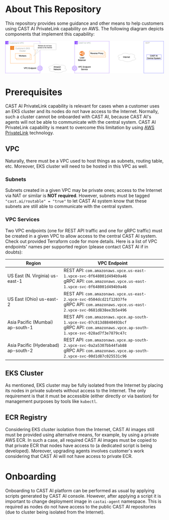 
# About This Repository

This repository provides some guidance and other means to help customers using CAST AI PrivateLink capability on AWS.
The following diagram depicts components that implement this capability:

![Screenshot](AWSPrivateLink.png)

# Prerequisites

CAST AI PrivateLink capability is relevant for cases when a customer uses an EKS cluster and its nodes do not have
access to the Internet. Normally, such a cluster cannot be onboarded with CAST AI, because CAST AI's agents will not
be able to communicate with the central system. CAST AI PrivateLink capability is meant to overcome this limitation
by using [AWS PrivateLink](https://aws.amazon.com/privatelink/) technology.

## VPC

Naturally, there must be a VPC used to host things as subnets, routing table, etc. Moreover, EKS cluster will need to be
hosted in this VPC as well.

### Subnets

Subnets created in a given VPC may be private ones; access to the Internet via NAT or similar is **NOT required**.
However, subnets must be tagged `"cast.ai/routable" = "true"` to let CAST AI system know that these subnets are still able
to communicate with the central system.

### VPC Services

Two VPC endpoints (one for REST API traffic and one for gRPC traffic) must be created in a given VPC to allow access to
the central CAST AI system. Check out provided Terraform code for more details. Here is a list of VPC endpoints' names per
supported region (please contact CAST AI if in doubts):

| Region                              | VPC Endpoint                                                                                                                                    |
|-------------------------------------|-------------------------------------------------------------------------------------------------------------------------------------------------|
| US East (N. Virginia) us-east-1     | REST API: `com.amazonaws.vpce.us-east-1.vpce-svc-0f648001d494b9a46` </br> gRPC API: `com.amazonaws.vpce.us-east-1.vpce-svc-0f648001d494b9a46`   |
| US East (Ohio) us-east-2            | REST API: `com.amazonaws.vpce.us-east-2.vpce-svc-0504dcd21f12037fe` </br> gRPC API: `com.amazonaws.vpce.us-east-2.vpce-svc-0681d838ee3b5e496`   |
| Asia Pacific (Mumbai) ap-south-1    | REST API: `com.amazonaws.vpce.ap-south-1.vpce-svc-07c813d8840493bcf` </br> gRPC API: `com.amazonaws.vpce.ap-south-1.vpce-svc-028ad7f3e7879c47c` |
| Asia Pacific (Hyderabad) ap-south-2 | REST API: `com.amazonaws.vpce.ap-south-2.vpce-svc-0a2a5307bb44fab88` </br> gRPC API: `com.amazonaws.vpce.ap-south-2.vpce-svc-00d1d87c025531c96` |

## EKS Cluster

As mentioned, EKS cluster may be fully isolated from the Internet by placing its nodes in private subnets without access to
the Internet. The only requirement is that it must be accessible (either directly or via bastion) for management purposes
by tools like `kubectl`.

## ECR Registry

Considering EKS cluster isolation from the Internet, CAST AI images still must be provided using alternative means, for
example, by using a private AWS ECR. In such a case, all required CAST AI images must be copied to that private ECR that
nodes have access to (a dedicated script is being developed). Moreover, upgrading agents involves customer's work considering
that CAST AI will not have access to private ECR.

# Onboarding

Onboarding to CAST AI platform can be performed as usual by applying scripts generated by CAST AI console.
However, after applying a script it is important to change deployment image in `castai-agent` namespace.
This is required as nodes do not have access to the public CAST AI repositories (due to cluster being isolated from the Internet).
